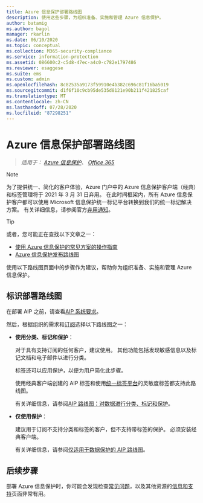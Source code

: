 ```yaml
---
title: Azure 信息保护部署路线图
description: 使用这些步骤，为组织准备、实施和管理 Azure 信息保护。
author: batamig
ms.author: bagol
manager: rkarlin
ms.date: 06/10/2020
ms.topic: conceptual
ms.collection: M365-security-compliance
ms.service: information-protection
ms.assetid: 086600c2-c5d8-47ec-a4c0-c782e1797486
ms.reviewer: esaggese
ms.suite: ems
ms.custom: admin
ms.openlocfilehash: 8c82535a9173f59910e4b382c696c81f16ba5019
ms.sourcegitcommit: d1f6f10c9cb95de535d8121e90b211f421825caf
ms.translationtype: MT
ms.contentlocale: zh-CN
ms.lasthandoff: 07/28/2020
ms.locfileid: "87298251"
---
```

# <a name="azure-information-protection-deployment-roadmap"></a>Azure 信息保护部署路线图

>*适用于： [Azure 信息保护](https://azure.microsoft.com/pricing/details/information-protection)、 [Office 365](https://download.microsoft.com/download/E/C/F/ECF42E71-4EC0-48FF-AA00-577AC14D5B5C/Azure_Information_Protection_licensing_datasheet_EN-US.pdf)*

>[!NOTE] 
> 为了提供统一、简化的客户体验，Azure 门户中的 Azure 信息保护客户端（经典）和标签管理将于 2021 年 3 月 31 日弃用。 在此时间框架内，所有 Azure 信息保护客户都可以使用 Microsoft 信息保护统一标记平台转换到我们的统一标记解决方案。 有关详细信息，请参阅官方[弃用通知](https://aka.ms/aipclassicsunset)。

> [!TIP]
> 或者，您可能正在查找以下文章之一：
> - [使用 Azure 信息保护的常见方案的操作指南](how-to-guides.md)
>- [Azure 信息保护发布路线图](information-support.md#information-about-new-releases-and-updates)

使用以下路线图页面中的步骤作为建议，帮助你为组织准备、实施和管理 Azure 信息保护。

## <a name="identify-your-deployment-roadmap"></a>标识部署路线图

在部署 AIP 之前，请查看[AIP 系统要求](./requirements.md)。

然后，根据组织的需求和[订阅](https://azure.microsoft.com/pricing/details/information-protection/)选择以下路线图之一：

- **使用分类、标记和保护**：

    对于具有支持订阅的任何客户，建议使用。 其他功能包括发现敏感信息以及标记文档和电子邮件以进行分类。 

    标签还可以应用保护，以便为用户简化此步骤。 

    使用经典客户端创建的 AIP 标签和使用[统一标签平台](faqs.md#how-can-i-determine-if-my-tenant-is-on-the-unified-labeling-platform)的灵敏度标签都支持此路线图。

    有关详细信息，请参阅[AIP 路线图：对数据进行分类、标记和保护](deployment-roadmap-classify-label-protect.md)。

- **仅使用保护**： 

    建议用于订阅不支持分类和标签的客户，但不支持带标签的保护。 必须安装经典客户端。

    有关详细信息，请参阅[仅适用于数据保护的 AIP 路线图](deployment-roadmap-protect-only.md)。

## <a name="next-steps"></a>后续步骤

部署 Azure 信息保护时，你可能会发现检查[常见问题](faqs.md)，以及其他资源的[信息和支持](information-support.md)页面非常有用。